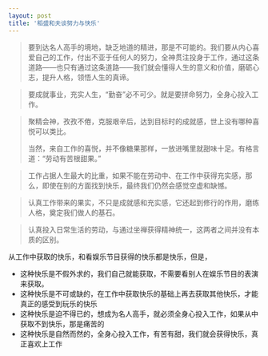 ```yaml
---
layout: post
title: '稻盛和夫谈努力与快乐'
---
```


> 要到达名人高手的境地，缺乏地道的精进，那是不可能的。我们要从内心喜爱自己的工作，付出不亚于任何人的努力，全神贯注投身于工作，通过这条道路——也只有通过这条道路——我们就会懂得人生的意义和价值，磨砺心志，提升人格，领悟人生的真谛。

> 要成就事业，充实人生，“勤奋”必不可少。就是要拼命努力，全身心投入工作。

> 聚精会神，孜孜不倦，克服艰辛后，达到目标时的成就感，世上没有哪种喜悦可以类比。
>
> 当然，来自工作的喜悦，并不像糖果那样，一放进嘴里就甜味十足。有格言道：“劳动有苦根甜果。”

> 工作占据人生最大的比重，如果不能在劳动中、在工作中获得充实感，那么，即使在别的方面找到快乐，最终我们仍然会感觉空虚和缺憾。

> 认真工作带来的果实，不只是成就感和充实感，它还起到修行的作用，磨练人格，奠定我们做人的基石。

> 认真投入日常生活的劳动，与通过坐禅获得精神统一，这两者之间并没有本质的区别。

从工作中获取的快乐，和看娱乐节目获得的快乐都是快乐，但是，

- 这种快乐是不假外求的，我们自己就能获取，不需要看别人在娱乐节目的表演来获取。
- 这种快乐是不可或缺的，在工作中获取快乐的基础上再去获取其他快乐，才能真正的感受到玩乐的快乐
- 这种快乐是迫不得已的，想成为名人高手，就必须全身心投入工作，如果从中获取不到快乐，那是痛苦的
- 这种快乐是自然而然的，全身心投入工作，有苦有甜，我们就会获得快乐，真正喜欢上工作